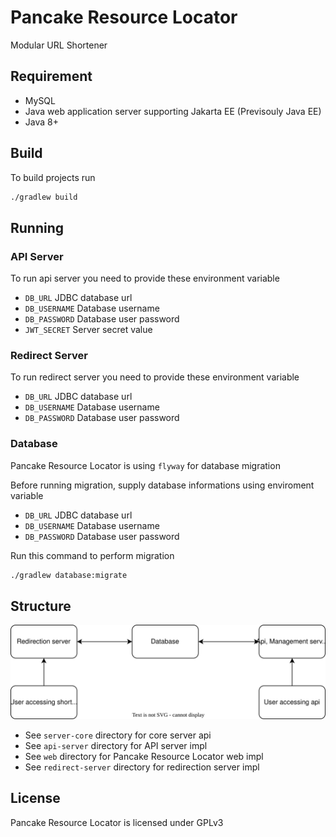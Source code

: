 # Pancake Resource Locator
Modular URL Shortener

## Requirement
* MySQL
* Java web application server supporting Jakarta EE (Previsouly Java EE)
* Java 8+

## Build
To build projects run
```bash
./gradlew build
```

## Running

### API Server
To run api server you need to provide these environment variable
* `DB_URL` JDBC database url
* `DB_USERNAME` Database username
* `DB_PASSWORD` Database user password
* `JWT_SECRET` Server secret value

### Redirect Server
To run redirect server you need to provide these environment variable
* `DB_URL` JDBC database url
* `DB_USERNAME` Database username
* `DB_PASSWORD` Database user password

### Database
Pancake Resource Locator is using `flyway` for database migration

Before running migration, supply database informations using enviroment variable
* `DB_URL` JDBC database url
* `DB_USERNAME` Database username
* `DB_PASSWORD` Database user password

Run this command to perform migration
```bash
./gradlew database:migrate
```

## Structure
![Big Picture](./resources/big%20picture.svg)
* See `server-core` directory for core server api
* See `api-server` directory for API server impl
* See `web` directory for Pancake Resource Locator web impl
* See `redirect-server` directory for redirection server impl

## License
Pancake Resource Locator is licensed under GPLv3
